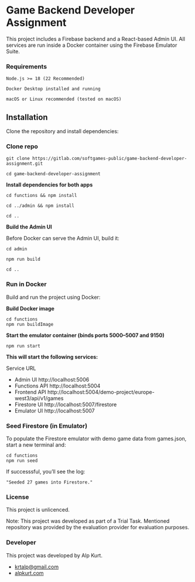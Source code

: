 # Game Backend Developer Assignment

This project includes a Firebase backend and a React-based Admin UI. All services are run inside a Docker container using the Firebase Emulator Suite.

### Requirements

    Node.js >= 18 (22 Recommended)

    Docker Desktop installed and running

    macOS or Linux recommended (tested on macOS)

## Installation

Clone the repository and install dependencies:

### Clone repo

    git clone https://gitlab.com/softgames-public/game-backend-developer-assignment.git

    cd game-backend-developer-assignment

**Install dependencies for both apps**

    cd functions && npm install

    cd ../admin && npm install

    cd ..

**Build the Admin UI**

Before Docker can serve the Admin UI, build it:

    cd admin

    npm run build

    cd ..

### Run in Docker

Build and run the project using Docker:

**Build Docker image**
    
    cd functions
    npm run buildImage


**Start the emulator container (binds ports 5000–5007 and 9150)**
    
    npm run start

**This will start the following services:**

Service	URL

* Admin UI	http://localhost:5006
* Functions API	http://localhost:5004
* Frontend API  http://localhost:5004/demo-project/europe-west3/api/v1/games
* Firestore UI	http://localhost:5007/firestore
* Emulator UI	http://localhost:5007

### Seed Firestore (in Emulator)

To populate the Firestore emulator with demo game data from games.json, start a new terminal and:

    cd functions
    npm run seed

If successsful, you’ll see the log:
    
    "Seeded 27 games into Firestore."

### License
This project is unlicenced. 

Note: This project was developed as part of a Trial Task. Mentioned repository was provided by the evaluation provider for evaluation purposes.

### Developer

This project was developed by Alp Kurt. 

* krtalp@gmail.com
* [alpkurt.com](https://alpkurt.com)
